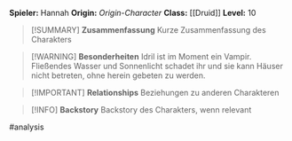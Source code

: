 **Spieler:** Hannah
**Origin:** *Origin-Character*
**Class:** [[Druid]]
**Level:** 10

>[!SUMMARY] **Zusammenfassung**
>Kurze Zusammenfassung des Charakters

>[!WARNING] **Besonderheiten**
>Idril ist im Moment ein Vampir. Fließendes Wasser und Sonnenlicht schadet ihr und sie kann Häuser nicht betreten, ohne herein gebeten zu werden.

>[!IMPORTANT] **Relationships**
>Beziehungen zu anderen Charakteren

>[!INFO] **Backstory**
>Backstory des Charakters, wenn relevant

#analysis